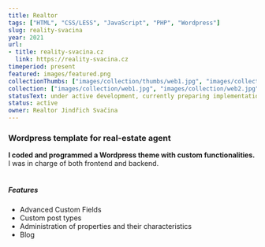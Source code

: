 ```yaml
---
title: Realtor
tags: ["HTML", "CSS/LESS", "JavaScript", "PHP", "Wordpress"]
slug: reality-svacina
year: 2021
url:
- title: reality-svacina.cz
  link: https://reality-svacina.cz
timeperiod: present
featured: images/featured.png
collectionThumbs: ["images/collection/thumbs/web1.jpg", "images/collection/thumbs/web2.jpg"]
collection: ["images/collection/web1.jpg", "images/collection/web2.jpg"]
statusText: under active development, currently preparing implementation of the English version
status: active
owner: Realtor Jindřich Svačina
---
```


### Wordpress template for real-estate agent

**I coded and programmed a Wordpress theme with custom functionalities.** I was in charge of both frontend and backend.
<br><br>
##### Features
- Advanced Custom Fields
- Custom post types
- Administration of properties and their characteristics
- Blog


